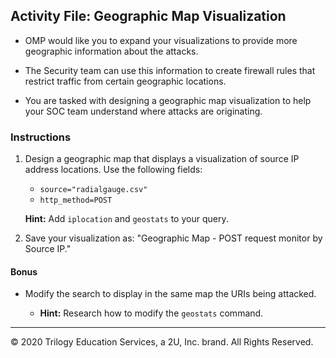 ## Activity File: Geographic Map Visualization 

- OMP would like you to expand your visualizations to provide more geographic information about the attacks.  

- The Security team can use this information to create firewall rules that restrict traffic from certain geographic locations.

- You are tasked with designing a geographic map visualization to help your SOC team understand where attacks are originating.

### Instructions

1. Design a geographic map that displays a visualization of source IP address locations. Use the following fields:

    - `source="radialgauge.csv"`
    - `http_method=POST`

    **Hint:** Add `iplocation` and `geostats` to your query.
 
2. Save your visualization as: "Geographic Map - POST request monitor by Source IP."   
  
#### Bonus
  
- Modify the search to display in the same map the URIs being attacked.
  
  - **Hint:** Research how to modify the `geostats` command.

---
© 2020 Trilogy Education Services, a 2U, Inc. brand. All Rights Reserved.  
